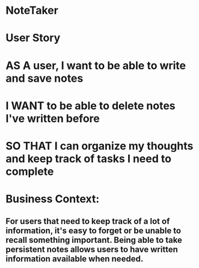 # NoteTaker

# User Story 

# AS A user, I want to be able to write and save notes
# I WANT to be able to delete notes I've written before
# SO THAT I can organize my thoughts and keep track of tasks I need to complete

# Business Context:

## For users that need to keep track of a lot of information, it's easy to forget or be unable to recall something important. Being able to take persistent notes allows users to have written information available when needed.

